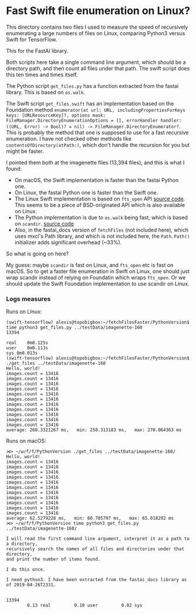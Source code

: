 # Fast Swift file enumeration on Linux?

This directory contains two files I used to measure the speed of recursively enumerating a large numbers of files on Linux, comparing Python3 versus Swift for TensorFlow.

This for the FastAI library.

Both scripts here take a single command line argument, which should be a directory path, and then count all files under that path. The swift script does this ten times and times itself.

The Python script `get_files.py` has a function extracted from the fastai library. This is based on `os.walk`.

The Swift script `get_files.swift` has an implementation based on the Foundation method `enumerator(at url: URL, includingPropertiesForKeys keys: [URLResourceKey]?, options mask: FileManager.DirectoryEnumerationOptions = [], errorHandler handler: ((URL, Error) -> Bool)? = nil) -> FileManager.DirectoryEnumerator?`. This is probably the method that one is supposed to use for a fast recursive enumeration. I have not checked other methods like `contentsOfDirectory(atPath:)`, which don't handle the recursion for you but might be faster.

I pointed them both at the imagenette files (13,394 files), and this
is what I found:

- On macOS, the Swift implementation is faster than the fastai Python one.
- On Linux, the fastai Python one is faster than the Swift one.
- The Linux Swift implementation is based on `fts_open` API [source code](https://github.com/apple/swift-corelibs-foundation/blob/9678f2d4dc914355108c09b3732da8bcce647c3b/Foundation/FileManager%2BPOSIX.swift). This seems to be a piece of BSD-originated API which is also available on Linux.
- The Python implementation is due to `os.walk` being fast, which is based on `scandir`. [source code](https://github.com/python/cpython/blob/3.7/Lib/os.py)
- Also, in the fastai_docs version of `fetchFiles` (not included here), which uses mxcl's Path library, and which is not included here, the  `Path.Path()` initializer adds significant overhead (~33%).

So what is going on here?

My guess: maybe `scandir` is fast on Linux, and `fts_open` etc is fast on macOS. So to get a faster file enumeration in Swift on Linux, one should just wrap scandir instead of relying on Foundatin which wraps `fts_open`. Or we should update the Swift Foundation implementation to use scandir on Linux.

### Logs measures

Runs on LInux:

```
(swift-tensorflow) alexis@topobigbox:~/fetchFilesFaster/PythonVersion$ time python3 get_files.py ../testData/imagenette-160
13394

real	0m0.125s
user	0m0.113s
sys	0m0.013s
(swift-tensorflow) alexis@topobigbox:~/fetchFilesFaster/PythonVersion$ ./get_files ../testData/imagenette-160
Hello, world!
images.count = 13416
images.count = 13416
images.count = 13416
images.count = 13416
images.count = 13416
images.count = 13416
images.count = 13416
images.count = 13416
images.count = 13416
images.count = 13416
images.count = 13416
average: 260.3321267 ms,   min: 258.313183 ms,   max: 270.064363 ms
```

Runs on macOS:

```
⋊> ~/w/f/f/PythonVersion ./get_files ../testData/imagenette-160/
Hello, world!
images.count = 13416
images.count = 13416
images.count = 13416
images.count = 13416
images.count = 13416
images.count = 13416
images.count = 13416
images.count = 13416
images.count = 13416
images.count = 13416
images.count = 13416
average: 62.5279228 ms,   min: 60.785797 ms,   max: 65.018292 ms
⋊> ~/w/f/f/PythonVersion time python3 get_files.py ../testData/imagenette-160/

I will read the first command line argument, interpret it as a path to a directory,
recursively search the names of all files and directories under that directory,
and print the number of items found.

I do this once.

I need python3. I have been extracted from the fastai_docs library as of 2019-04-26T2331.


13394
        0.13 real         0.10 user         0.02 sys
```
        
